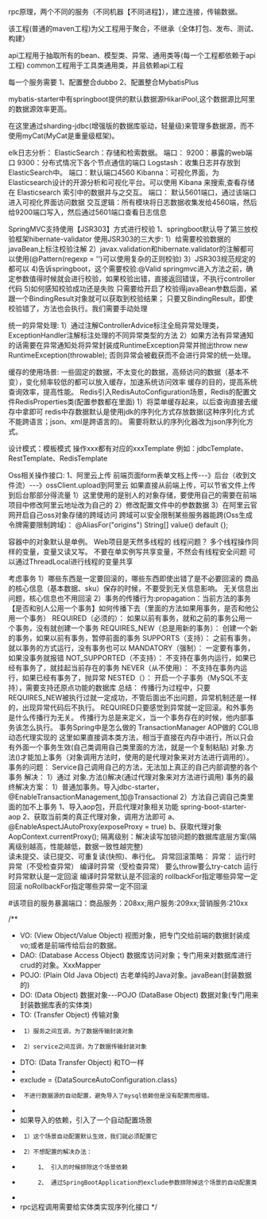 rpc原理，两个不同的服务（不同机器【不同进程】），建立连接，传输数据。

该工程(普通的maven工程)为父工程用于聚合，不继承（全体打包、发布、测试、构建）

api工程用于抽取所有的bean、模型类、异常、通用类等(每一个工程都依赖于api工程)
common工程用于工具类通用类，并且依赖api工程

每一个服务需要
        1、配置整合dubbo
        2、配置整合MybatisPlus
        
mybatis-starter中有springboot提供的默认数据源HikariPool,这个数据源比阿里的数据源效率更高。

在这里通过sharding-jdbc(增强版的数据库驱动，轻量级)来管理多数据源，而不使用myCat(MyCat是重量级框架)。

elk日志分析：
    ElasticSearch：存储和检索数据。
        端口：     9200：暴露的web端口   9300：分布式情况下各个节点通信的端口
    Logstash：收集日志并存放到ElasticSearch中。
        端口：默认端口4560
    Kibanna：可视化界面，为 Elasticsearch设计的开源分析和可视化平台。可以使用 Kibana 来搜索,查看存储在 Elasticsearch 索引中的数据并与之交互。
        端口： 默认5601端口，通过该端口进入可视化界面访问数据
  交互逻辑：所有模块将日志数据收集发给4560端，然后给9200端口写入，然后通过5601端口查看日志信息

SpringMVC支持使用【JSR303】方式进行校验
    1、springboot默认导了第三放校验框架hibernate-validator
使用JSR303的三大步:
    1）给需要校验数据的javaBean上标注校验注解
    2）javax.validation和hibernate.validator的注解都可以使用(@Pattern(regexp = '')可以使用复杂的正则校验)
    3）JSR303规范规定的都可以
    4)告诉springboot，这个需要校验:@Valid
            springmvc进入方法之前，确定参数值得时候就会进行校验，如果校验出错，直接返回错误，不执行controller代码
    5)如何感知校验成功还是失败
            只需要给开启了校验得javaBean参数后面，紧跟一个BindingResult对象就可以获取到校验结果；
                只要又BindingResult，即使校验错了，方法也会执行。我们需要手动处理
                
统一的异常处理:
    1）通过注解ControllerAdvice标注全局异常处理类，ExceptionHandler注解标注处理的不同异常类型的方法
    2）如果方法有异常通知的话需要在异常通知处将异常封装成RuntimeException异常并抛出throw new RuntimeException(throwable);
    否则异常会被截获而不会进行异常的统一处理。

缓存的使用场景:
    一些固定的数据，不太变化的数据，高频访问的数据（基本不变），变化频率较低的都可以放入缓存，加速系统访问效率
    缓存的目的，提高系统查询效率，提高性能。
    Redis引入RedisAutoConfiguration场景，Redis的配置文件RedisProperties类(配置参数都在里面)
    1）将菜单缓存起来，以后查询直接去缓存中拿即可
redis中存数据默认是使用jdk的序列化方式存放数据(这种序列化方式不能跨语言；json、xml是跨语言的)。
    需要将默认的序列化器改为json序列化方式。

设计模式：模板模式
    操作xxx都有对应的xxxTemplate
    例如：jdbcTemplate、RestTemplate、RedisTemplate
    
Oss相关操作接口:
    1、阿里云上传
            前端页面form表单文档上传---》后台（收到文件流）---》ossClient.upload到阿里云
                如果直接从前端上传，可以节省文件上传到后台那部分得流量
       1）这里使用的是别人的对象存储，要使用自己的需要在前端项目中修改阿里云地址改为自己的
       2）修改配置文件中的参数数据
       3）在阿里云官网开启自己oss对象存储的跨域访问
跨域可以安全限制某些服务器能跨(Oss生成令牌需要限制跨域)：
    @AliasFor("origins")
    String[] value() default {};
    
容器中的对象默认是单例。
    Web项目是天然多线程的
    线程问题？
        多个线程操作同样的变量，变量又读又写。
    不要在单实例写共享变量，不然会有线程安全问题
        可以通过ThreadLocal进行线程的变量共享

考虑事务
       1）哪些东西是一定要回滚的，哪些东西即使出错了是不必要回滚的
           商品的核心信息（基本数据、sku）保存的时候，不要受到无关信息影响。
           无关信息出问题，核心信息也不用回滚
       2）事务的传播行为:propagation：当前方法的事务【是否和别人公用一个事务】如何传播下去（里面的方法如果用事务，是否和他公用一个事务）
          REQUIRED（必须的）：
               如果以前有事务，就和之前的事务公用一个事务，没有就创建一个事务
          REQUIRES_NEW（总是用新的事务）：
               创建一个新的事务，如果以前有事务，暂停前面的事务
          SUPPORTS（支持）：
               之前有事务，就以事务的方式运行，没有事务也可以
          MANDATORY（强制）：
               一定要有事务，如果没事务就报错
          NOT_SUPPORTED（不支持）：
               不支持在事务内运行，如果已经有事务了，就挂起当前存在的事务
          NEVER（从不使用）：
               不支持在事务内运行，如果已经有事务了，抛异常
          NESTED（）：
               开启一个子事务（MySQL不支持），需要支持还原点功能的数据库
          总结：
               传播行为过程中，只要REQUIRES_NEW被执行过就一定成功，不管后面出不出问题，异常机制还是一样的，出现异常代码后不执行。
               REQUIRED只要感觉到异常就一定回滚。和外事务是什么传播行为无关。
               传播行为总是来定义，当一个事务存在的时候，他内部事务该怎么执行。
事务Spring中是怎么做的
          TransactionManager
          AOP做的
          CGLIB动态代理实现的
          这里如果直接调本类方法，相当于直接在内存中进行，所以只会有外面一个事务生效(自己类调用自己类里面的方法，就是一个复制粘贴)
          对象.方法()才能加上事务（对象调用方法时，使用的是代理对象来对方法进行调用的）。
          事务的问题：
               Service自己调用自己的方法，无法加上真正的自己内部调整的各个事务
               解决：
                   1）通过 对象.方法()解决(通过代理对象来对方法进行调用)
事务的最终解决方案：
    1）普通加事务。导入jdbc-starter，@EnableTransactionManagement,加@Transactional
    2）方法自己调自己类里面的加不上事务
        1、导入aop包，开启代理对象相关功能
               spring-boot-starter-aop
        2、获取当前类的真正代理对象，调用方法即可
                a、@EnableAspectJAutoProxy(exposeProxy = true)
                b、获取代理对象
                    AopContext.currentProxy();
隔离级别：解决读写加锁问题的数据库底层方案(隔离级别越高，性能越低，数据一致性越完整)   
    读未提交、读已提交、可重复读(快照)、串行化。
异常回滚策略：
    异常：
        运行时异常（不受检查异常）
        编译时异常（受检查异常）
            要么throw要么try-catch
    运行时异常默认是一定回滚
    编译时异常默认是不回滚的
    rollbackFor指定哪些异常一定回滚 
    noRollbackFor指定哪些异常一定不回滚 

#该项目的服务暴漏端口：商品服务：208xx;用户服务:209xx;营销服务:210xx

/**
 * VO: (View Object/Value Object) 视图对象，把专门交给前端的数据封装成vo;或者是前端传给后台的数据。
 * DAO: (Database Access Object) 数据库访问对象；专门用来对数据库进行crud的对象。XxxMapper
 * POJO: (Plain Old Java Object) 古老单纯的Java对象。javaBean(封装数据的)
 * DO: (Data Object) 数据对象---POJO (DataBase Object) 数据对象(专门用来封装数据库表的实体类)
 * TO: (Transfer Object) 传输对象
 *      1）服务之间互调，为了数据传输封装对象
 *      2）service之间互调，为了数据传输封装对象
 * DTO: (Data Transfer Object) 和TO一样
 *
 * exclude = {DataSourceAutoConfiguration.class}
 *      不进行数据源的自动配置，避免导入了mysql依赖但是没有配置而报错。
 *
 * 如果导入的依赖，引入了一个自动配置场景
 *      1）这个场景自动配置默认生效，我们就必须配置它
 *      2）不想配置的解决办法：
 *          1、 引入的时候排除这个场景依赖
 *          2、 通过SpringBootApplication的exclude参数排除掉这个场景的自动配置类
 *
 *  rpc远程调用需要给实体类实现序列化接口
 */
 
